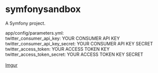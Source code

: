 symfonysandbox
==============

A Symfony project.

app/config/parameters.yml: <br />
twitter_consumer_api_key: YOUR CONSUMER API KEY <br />
twitter_consumer_api_key_secret: YOUR CONSUMER API KEY SECRET <br />
twitter_access_token: YOUR ACCESS TOKEN KEY <br />
twitter_access_token_secret: YOUR ACCESS TOKEN KEY SECRET <br /><br />
[Imgur](https://i.imgur.com/b5thP64.png?1)
